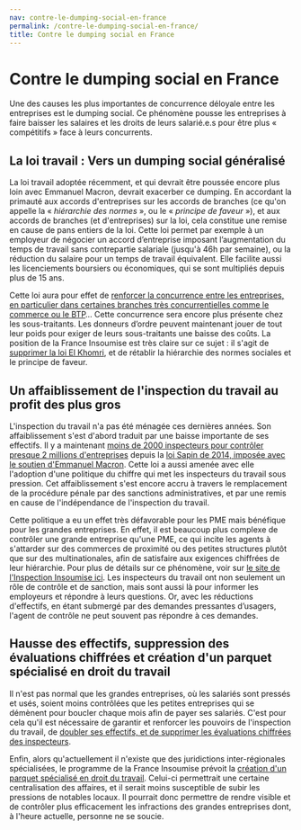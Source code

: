 ```yaml
---
nav: contre-le-dumping-social-en-france
permalink: /contre-le-dumping-social-en-france/
title: Contre le dumping social en France
---
```


# Contre le dumping social en France

Une des causes les plus importantes de concurrence déloyale entre les entreprises est le dumping social. Ce phénomène pousse les entreprises à faire baisser les salaires et les droits de leurs salarié.e.s pour être plus « compétitifs » face à leurs concurrents.

## La loi travail : Vers un dumping social généralisé

La loi travail adoptée récemment, et qui devrait être poussée encore plus loin avec Emmanuel Macron, devrait exacerber ce dumping. En accordant la primauté aux accords d'entreprises sur les accords de branches (ce qu'on appelle la « _hiérarchie des normes_ », ou le « _principe de faveur_ »), et aux accords de branches (et d'entreprises) sur la loi, cela constitue une remise en cause de pans entiers de la loi. Cette loi permet par exemple à un employeur de négocier un accord d’entreprise imposant l’augmentation du temps de travail sans contrepartie salariale (jusqu'à 46h par semaine), ou la réduction du salaire pour un temps de travail équivalent. Elle facilite aussi les licenciements boursiers ou économiques, qui se sont multipliés depuis plus de 15 ans.

Cette loi aura pour effet de [renforcer la concurrence entre les entreprises, en particulier dans certaines branches très concurrentielles comme le commerce ou le BTP](https://www.bastamag.net/Entre-l-Assemblee-et-le-Senat-un-projet-qui-deregule-largement-le-temps-de)… Cette concurrence sera encore plus présente chez les sous-traitants. Les donneurs d’ordre peuvent maintenant jouer de tout leur poids pour exiger de leurs sous-traitants une baisse des coûts. La position de la France Insoumise est très claire sur ce sujet : il s'agit de [supprimer la loi El Khomri](https://laec.fr/s24), et de rétablir la hiérarchie des normes sociales et le principe de faveur.

## Un affaiblissement de l'inspection du travail au profit des plus gros

L'inspection du travail n'a pas été ménagée ces dernières années. Son affaiblissement s'est d'abord traduit par une baisse importante de ses effectifs. Il y a maintenant [moins de 2000 inspecteurs pour contrôler presque 2 millions d'entreprises](http://www.lemonde.fr/emploi/article/2014/02/03/qui-veut-la-mort-de-l-inspection-du-travail_4359281_1698637.html) depuis la [loi Sapin de 2014, imposée avec le soutien d'Emmanuel Macron](http://www.huffingtonpost.fr/2017/01/19/emmanuel-macron-assume-de-moins-en-moins-son-bilan-de-conseiller/). Cette loi a aussi amenée avec elle l'adoption d'une politique du chiffre qui met les inspecteurs du travail sous pression. Cet affaiblissement s'est encore accru à travers le remplacement de la procédure pénale par des sanctions administratives, et par une remis en cause de l'indépendance de l'inspection du travail.

Cette politique a eu un effet très défavorable pour les PME mais bénéfique pour les grandes entreprises. En effet, il est beaucoup plus complexe de contrôler une grande entreprise qu'une PME, ce qui incite les agents à s'attarder sur des commerces de proximité ou des petites structures plutôt que sur des multinationales, afin de satisfaire aux exigences chiffrées de leur hiérarchie. Pour plus de détails sur ce phénomène, voir sur [le site de l'Inspection Insoumise ici](https://inspectioninsoumise.wordpress.com/2017/04/21/linspection-du-travail-le-cac40-et-les-pme-version-macron-et-version-melenchon/). Les inspecteurs du travail ont non seulement un rôle de contrôle et de sanction, mais sont aussi là pour informer les employeurs et répondre à leurs questions. Or, avec les réductions d'effectifs, en étant submergé par des demandes pressantes d’usagers, l'agent de contrôle ne peut souvent pas répondre à ces demandes.

## Hausse des effectifs, suppression des évaluations chiffrées et création d'un parquet spécialisé en droit du travail

Il n'est pas normal que les grandes entreprises, où les salariés sont pressés et usés, soient moins contrôlées que les petites entreprises qui se démènent pour boucler chaque mois afin de payer ses salariés. C'est pour cela qu'il est nécessaire de garantir et renforcer les pouvoirs de l'inspection du travail, de [doubler ses effectifs, et de supprimer les évaluations chiffrées des inspecteurs](https://avenirencommun.fr/le-livret-travail/).

Enfin, alors qu'actuellement il n'existe que des juridictions inter-régionales spécialisées, le programme de la France Insoumise prévoit la [création d'un parquet spécialisé en droit du travail](https://avenirencommun.fr/le-livret-travail/). Celui-ci permettrait une certaine centralisation des affaires, et il serait moins susceptible de subir les pressions de notables locaux. Il pourrait donc permettre de rendre visible et de contrôler plus efficacement les infractions des grandes entreprises dont, à l'heure actuelle, personne ne se soucie.
